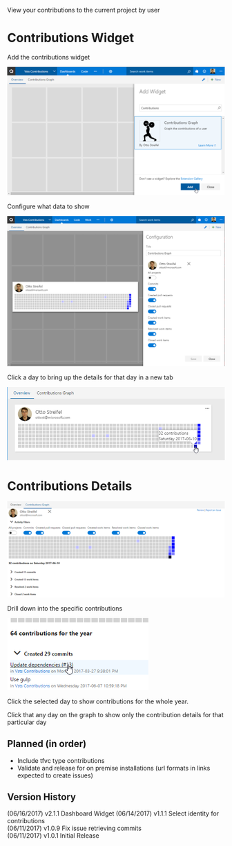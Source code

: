View your contributions to the current project by user
# Contributions Widget
Add the contributions widget

![add widget](img/chooseWidget.png)

Configure what data to show

![configure widget](img/configureWidget.png)

Click a day to bring up the details for that day in a new tab

![click widget](img/clickWidget.png)


# Contributions Details

![contribution graph](img/contributionGraph.png)

Drill down into the specific contributions  

![specific contributions](img/timeWindow.png)  

Click the selected day to show contributions for the whole year.

Click that any day on the graph to show only the contribution details for that particular day

## Planned (in order)
- Include tfvc type contributions
- Validate and release for on premise installations (url formats in links expected to create issues)

## Version History
(06/16/2017) v2.1.1 Dashboard Widget
(06/14/2017) v1.1.1 Select identity for contributions  
(06/11/2017) v1.0.9 Fix issue retrieving commits  
(06/11/2017) v1.0.1 Initial Release
